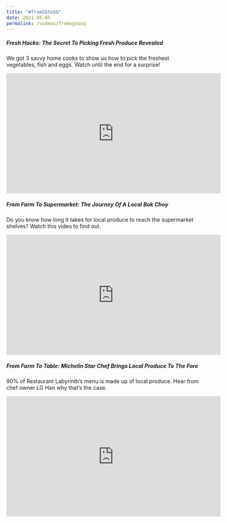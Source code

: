 ```yaml
---
title: "#fromSGtoSG"
date: 2021-05-05
permalink: /videos/fromsgtosg
---
```


##### Fresh Hacks: The Secret To Picking Fresh Produce Revealed
We got 3 savvy home cooks to show us how to pick the freshest vegetables, fish and eggs. Watch until the end for a surprise! 

<iframe width="560" height="315" src="https://www.youtube.com/embed/oFlwpfl9VvA" title="YouTube video player" frameborder="0" allow="accelerometer; autoplay; clipboard-write; encrypted-media; gyroscope; picture-in-picture" allowfullscreen></iframe>

##### From Farm To Supermarket: The Journey Of A Local Bok Choy

Do you know how long it takes for local produce to reach the supermarket shelves? Watch this video to find out. 

<iframe width="560" height="315" src="https://www.youtube.com/embed/Q3z1-dypOfU" title="YouTube video player" frameborder="0" allow="accelerometer; autoplay; clipboard-write; encrypted-media; gyroscope; picture-in-picture" allowfullscreen></iframe>

##### From Farm To Table: Michelin Star Chef Brings Local Produce To The Fore

90% of Restaurant Labyrinth’s menu is made up of local produce. Hear from chef owner LG Han why that’s the case.

<iframe width="560" height="315" src="https://www.youtube.com/embed/zQMveIaWlUw" title="YouTube video player" frameborder="0" allow="accelerometer; autoplay; clipboard-write; encrypted-media; gyroscope; picture-in-picture" allowfullscreen></iframe>